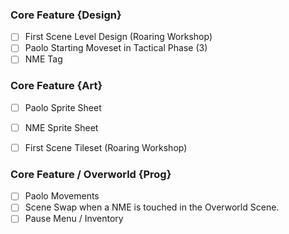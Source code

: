 ### Core Feature {Design}

- [ ] First Scene Level Design  (Roaring Workshop)
- [ ] Paolo Starting Moveset in Tactical Phase (3)
- [ ] NME Tag

### Core Feature {Art}

- [ ] Paolo Sprite Sheet  
- [ ] NME Sprite Sheet  
- [ ] First Scene Tileset (Roaring Workshop)


### Core Feature / Overworld {Prog}

- [ ] Paolo Movements  
- [ ] Scene Swap when a NME is touched in the Overworld Scene.  
- [ ] Pause Menu / Inventory
